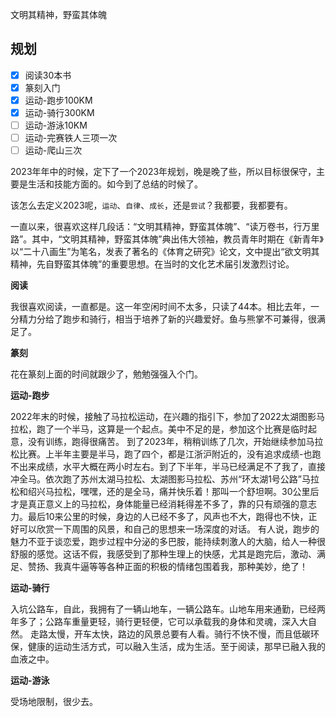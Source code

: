 <!--
 * @Author: 夏朝辉 lesslessmore@163.com
 * @Date: 2023-06-01 10:54:56
 * @LastEditors: 夏朝辉 lesslessmore@163.com
 * @LastEditTime: 2024-01-05 18:34:08
-->
文明其精神，野蛮其体魄

## 规划

- [x] 阅读30本书
- [x] 篆刻入门
- [x] 运动-跑步100KM
- [x] 运动-骑行300KM
- [ ] 运动-游泳10KM
- [ ] 运动-完赛铁人三项一次
- [ ] 运动-爬山三次

2023年年中的时候，定下了一个2023年规划，晚是晚了些，所以目标很保守，主要是生活和技能方面的。如今到了总结的时候了。

该怎么去定义2023呢，`运动`、`自律`、`成长`，还是`尝试`？我都要，我都要有。

一直以来，很喜欢这样几段话：“文明其精神，野蛮其体魄”、“读万卷书，行万里路”。其中，“文明其精神，野蛮其体魄”典出伟大领袖，教员青年时期在《新青年》以“二十八画生”为笔名，发表了著名的《体育之研究》论文，文中提出“欲文明其精神，先自野蛮其体魄”的重要思想。在当时的文化艺术届引发激烈讨论。

**阅读**

我很喜欢阅读，一直都是。这一年空闲时间不太多，只读了44本。相比去年，一分精力分给了跑步和骑行，相当于培养了新的兴趣爱好。鱼与熊掌不可兼得，很满足了。

**篆刻**

花在篆刻上面的时间就跟少了，勉勉强强入个门。

**运动-跑步**

2022年末的时候，接触了马拉松运动，在兴趣的指引下，参加了2022太湖图影马拉松，跑了一个半马，这算是一个起点。美中不足的是，参加这个比赛是临时起意，没有训练，跑得很痛苦。
到了2023年，稍稍训练了几次，开始继续参加马拉松比赛。上半年主要是半马，跑了四个，都是江浙沪附近的，没有追求成绩-也跑不出来成绩，水平大概在两小时左右。到了下半年，半马已经满足不了我了，直接冲全马。依次跑了苏州太湖马拉松、太湖图影马拉松、苏州“环太湖1号公路”马拉松和绍兴马拉松，嘿嘿，还的是全马，痛并快乐着！那叫一个舒坦啊。30公里后才是真正意义上的马拉松，身体能量已经消耗得差不多了，靠的只有顽强的意志力。最后10来公里的时候，身边的人已经不多了，风声也不大，跑得也不快，正好可以欣赏一下周围的风景，和自己的思想来一场深度的对话。
有人说，跑步的魅力不亚于谈恋爱，跑步过程中分泌的多巴胺，能持续刺激人的大脑，给人一种很舒服的感觉。这话不假，我感受到了那种生理上的快感，尤其是跑完后，激动、满足、赞扬、我真牛逼等等各种正面的积极的情绪包围着我，那种美妙，绝了！

**运动-骑行**

入坑公路车，自此，我拥有了一辆山地车，一辆公路车。山地车用来通勤，已经两年多了；公路车重量更轻，骑行更轻便，它可以承载我的身体和灵魂，深入大自然。
走路太慢，开车太快，路边的风景总要有人看。骑行不快不慢，而且低碳环保，健康的运动生活方式，可以融入生活，成为生活。至于阅读，那早已融入我的血液之中。

**运动-游泳**

受场地限制，很少去。
